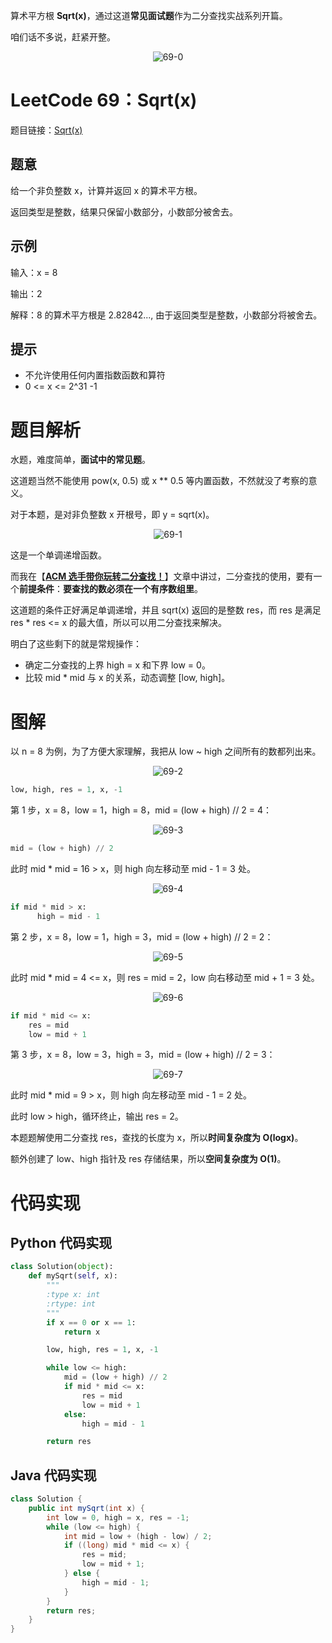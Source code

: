 算术平方根 **Sqrt(x)**，通过这道**常见面试题**作为二分查找实战系列开篇。

咱们话不多说，赶紧开整。

<div align=center>

![69-0](https://cdn.codegoudan.com/img/69-0.png)

</div>



# LeetCode 69：Sqrt(x)

题目链接：[Sqrt(x)](https://leetcode-cn.com/problems/sqrtx/)



## 题意

给一个非负整数 x，计算并返回 x 的算术平方根。

返回类型是整数，结果只保留小数部分，小数部分被舍去。



## 示例

输入：x = 8

输出：2

解释：8 的算术平方根是 2.82842..., 由于返回类型是整数，小数部分将被舍去。



## 提示

- 不允许使用任何内置指数函数和算符  
- 0 <= x <= 2^31 -1



# 题目解析

水题，难度简单，**面试中的常见题**。

这道题当然不能使用 pow(x, 0.5) 或 x ** 0.5 等内置函数，不然就没了考察的意义。

对于本题，是对非负整数 x 开根号，即 y = sqrt(x)。

<div align=center>

![69-1](https://cdn.codegoudan.com/img/69-1.png)

</div>

这是一个单调递增函数。

而我在【[**ACM 选手带你玩转二分查找！**](http://mp.weixin.qq.com/s?__biz=MzI0NjAxMDU5NA==&mid=2475922852&idx=1&sn=f6990bcafef36c96599866ab99bb25f2&chksm=ff22f229c8557b3fab35b99c29038eb4ea0c024010128eb09e8923922666e16e3928b1ed4edf&scene=21#wechat_redirect)】文章中讲过，二分查找的使用，要有一个**前提条件**：**要查找的数必须在一个有序数组里**。

这道题的条件正好满足单调递增，并且 sqrt(x) 返回的是整数 res，而 res 是满足 res * res <= x 的最大值，所以可以用二分查找来解决。

明白了这些剩下的就是常规操作：

- 确定二分查找的上界 high = x 和下界 low = 0。
- 比较 mid * mid 与 x 的关系，动态调整 [low, high]。



# 图解

以 n = 8 为例，为了方便大家理解，我把从 low ~ high 之间所有的数都列出来。

<div align=center>

![69-2](https://cdn.codegoudan.com/img/69-2.png)

</div>

```Python
low, high, res = 1, x, -1
```

第 1 步，x = 8，low = 1，high = 8，mid = (low + high) // 2 = 4：

<div align=center>

![69-3](https://cdn.codegoudan.com/img/69-3.png)

</div>

```Python
mid = (low + high) // 2
```

此时 mid * mid = 16 > x，则 high 向左移动至 mid - 1 = 3 处。

<div align=center>

![69-4](https://cdn.codegoudan.com/img/69-4.png)

</div>

```Python
if mid * mid > x:
      high = mid - 1
```

第 2 步，x = 8，low = 1，high = 3，mid = (low + high) // 2 = 2：

<div align=center>

![69-5](https://cdn.codegoudan.com/img/69-5.png)

</div>

此时 mid * mid = 4 <= x，则 res = mid = 2，low 向右移动至 mid + 1 = 3 处。

<div align=center>

![69-6](https://cdn.codegoudan.com/img/69-6.png)

</div>

```Python
if mid * mid <= x:
    res = mid
    low = mid + 1
```

第 3 步，x = 8，low = 3，high = 3，mid = (low + high) // 2 = 3：

<div align=center>

![69-7](https://cdn.codegoudan.com/img/69-7.png)

</div>

此时 mid * mid = 9 > x，则 high 向左移动至 mid - 1 = 2 处。

此时 low > high，循环终止，输出 res = 2。

本题题解使用二分查找 res，查找的长度为 x，所以**时间复杂度为 O(logx)**。

额外创建了 low、high 指针及 res 存储结果，所以**空间复杂度为 O(1)**。



# 代码实现



## Python 代码实现

```Python
class Solution(object):
    def mySqrt(self, x):
        """
        :type x: int
        :rtype: int
        """
        if x == 0 or x == 1:
            return x

        low, high, res = 1, x, -1

        while low <= high:
            mid = (low + high) // 2
            if mid * mid <= x:
                res = mid
                low = mid + 1
            else:
                high = mid - 1

        return res
```



## Java 代码实现

```Java
class Solution {
    public int mySqrt(int x) {
        int low = 0, high = x, res = -1;
        while (low <= high) {
            int mid = low + (high - low) / 2;
            if ((long) mid * mid <= x) {
                res = mid;
                low = mid + 1;
            } else {
                high = mid - 1;
            }
        }
        return res;
    }
}
```


